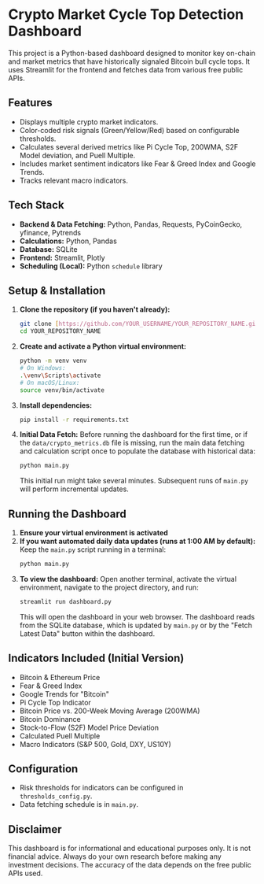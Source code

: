 # Crypto Market Cycle Top Detection Dashboard

This project is a Python-based dashboard designed to monitor key on-chain and market metrics that have historically signaled Bitcoin bull cycle tops. It uses Streamlit for the frontend and fetches data from various free public APIs.

## Features

* Displays multiple crypto market indicators.
* Color-coded risk signals (Green/Yellow/Red) based on configurable thresholds.
* Calculates several derived metrics like Pi Cycle Top, 200WMA, S2F Model deviation, and Puell Multiple.
* Includes market sentiment indicators like Fear & Greed Index and Google Trends.
* Tracks relevant macro indicators.

## Tech Stack

* **Backend & Data Fetching:** Python, Pandas, Requests, PyCoinGecko, yfinance, Pytrends
* **Calculations:** Python, Pandas
* **Database:** SQLite
* **Frontend:** Streamlit, Plotly
* **Scheduling (Local):** Python `schedule` library

## Setup & Installation

1.  **Clone the repository (if you haven't already):**
    ```bash
    git clone [https://github.com/YOUR_USERNAME/YOUR_REPOSITORY_NAME.git](https://github.com/YOUR_USERNAME/YOUR_REPOSITORY_NAME.git)
    cd YOUR_REPOSITORY_NAME
    ```
2.  **Create and activate a Python virtual environment:**
    ```bash
    python -m venv venv
    # On Windows:
    .\venv\Scripts\activate
    # On macOS/Linux:
    source venv/bin/activate
    ```
3.  **Install dependencies:**
    ```bash
    pip install -r requirements.txt
    ```
4.  **Initial Data Fetch:**
    Before running the dashboard for the first time, or if the `data/crypto_metrics.db` file is missing, run the main data fetching and calculation script once to populate the database with historical data:
    ```bash
    python main.py
    ```
    This initial run might take several minutes. Subsequent runs of `main.py` will perform incremental updates.

## Running the Dashboard

1.  **Ensure your virtual environment is activated**
2.  **If you want automated daily data updates (runs at 1:00 AM by default):**
    Keep the `main.py` script running in a terminal:
    ```bash
    python main.py
    ```
3.  **To view the dashboard:**
    Open another terminal, activate the virtual environment, navigate to the project directory, and run:
    ```bash
    streamlit run dashboard.py
    ```
    This will open the dashboard in your web browser. The dashboard reads from the SQLite database, which is updated by `main.py` or by the "Fetch Latest Data" button within the dashboard.

## Indicators Included (Initial Version)

* Bitcoin & Ethereum Price
* Fear & Greed Index
* Google Trends for "Bitcoin"
* Pi Cycle Top Indicator
* Bitcoin Price vs. 200-Week Moving Average (200WMA)
* Bitcoin Dominance
* Stock-to-Flow (S2F) Model Price Deviation
* Calculated Puell Multiple
* Macro Indicators (S&P 500, Gold, DXY, US10Y)

## Configuration

* Risk thresholds for indicators can be configured in `thresholds_config.py`.
* Data fetching schedule is in `main.py`.

## Disclaimer

This dashboard is for informational and educational purposes only. It is not financial advice. Always do your own research before making any investment decisions. The accuracy of the data depends on the free public APIs used.